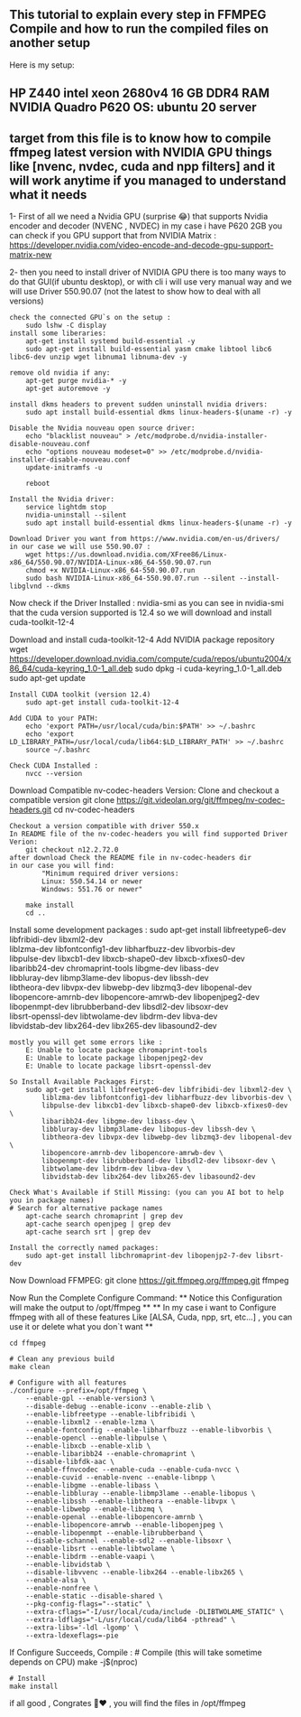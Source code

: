 This tutorial to explain every step in FFMPEG Compile and how to run the compiled files on another setup
----------------

Here is my setup:

HP Z440
intel xeon 2680v4
16 GB DDR4 RAM
NVIDIA Quadro P620
OS: ubuntu 20 server
----------------

target from this file is to know how to compile ffmpeg latest version with NVIDIA GPU things like [nvenc, nvdec, cuda and npp filters]
and it will work anytime if you managed to understand what it needs
----------------

1- First of all we need a Nvidia GPU (surprise 😂) that supports Nvidia encoder and decoder (NVENC , NVDEC) in my case i have P620 2GB
you can check if you GPU support that from NVIDIA Matrix : https://developer.nvidia.com/video-encode-and-decode-gpu-support-matrix-new

2- then you need to install driver of NVIDIA GPU
    there is too many ways to do that GUI(if ubuntu desktop), or with cli
    i will use very manual way and we will use Driver 550.90.07 (not the latest to show how to deal with all versions)

    check the connected GPU`s on the setup :
        sudo lshw -C display
    install some liberaries:
        apt-get install systemd build-essential -y
        sudo apt-get install build-essential yasm cmake libtool libc6 libc6-dev unzip wget libnuma1 libnuma-dev -y

    remove old nvidia if any:
        apt-get purge nvidia-* -y
        apt-get autoremove -y

    install dkms headers to prevent sudden uninstall nvidia drivers:
        sudo apt install build-essential dkms linux-headers-$(uname -r) -y
    
    Disable the Nvidia nouveau open source driver:
        echo "blacklist nouveau" > /etc/modprobe.d/nvidia-installer-disable-nouveau.conf
        echo "options nouveau modeset=0" >> /etc/modprobe.d/nvidia-installer-disable-nouveau.conf
        update-initramfs -u

        reboot

    Install the Nvidia driver:
        service lightdm stop
        nvidia-uninstall --silent
        sudo apt install build-essential dkms linux-headers-$(uname -r) -y

    Download Driver you want from https://www.nvidia.com/en-us/drivers/
    in our case we will use 550.90.07 :
        wget https://us.download.nvidia.com/XFree86/Linux-x86_64/550.90.07/NVIDIA-Linux-x86_64-550.90.07.run
        chmod +x NVIDIA-Linux-x86_64-550.90.07.run
        sudo bash NVIDIA-Linux-x86_64-550.90.07.run --silent --install-libglvnd --dkms
    

Now check if the Driver Installed :
    nvidia-smi
    as you can see in nvidia-smi that the cuda version supported is 12.4
    so we will download and install cuda-toolkit-12-4

Download and install cuda-toolkit-12-4
    Add NVIDIA package repository
        wget https://developer.download.nvidia.com/compute/cuda/repos/ubuntu2004/x86_64/cuda-keyring_1.0-1_all.deb
        sudo dpkg -i cuda-keyring_1.0-1_all.deb
        sudo apt-get update

    Install CUDA toolkit (version 12.4)
        sudo apt-get install cuda-toolkit-12-4
    
    Add CUDA to your PATH:
        echo 'export PATH=/usr/local/cuda/bin:$PATH' >> ~/.bashrc
        echo 'export LD_LIBRARY_PATH=/usr/local/cuda/lib64:$LD_LIBRARY_PATH' >> ~/.bashrc
        source ~/.bashrc
    
    Check CUDA Installed :
        nvcc --version

Download Compatible nv-codec-headers Version:
    Clone and checkout a compatible version
        git clone https://git.videolan.org/git/ffmpeg/nv-codec-headers.git
        cd nv-codec-headers

    Checkout a version compatible with driver 550.x
    In README file of the nv-codec-headers you will find supported Driver Verion:
        git checkout n12.2.72.0
    after download Check the README file in nv-codec-headers dir
    in our case you will find:
            "Minimum required driver versions:
            Linux: 550.54.14 or newer
            Windows: 551.76 or newer"

        make install
        cd ..

Install some development packages :
    sudo apt-get install libfreetype6-dev libfribidi-dev libxml2-dev \
        liblzma-dev libfontconfig1-dev libharfbuzz-dev libvorbis-dev \
        libpulse-dev libxcb1-dev libxcb-shape0-dev libxcb-xfixes0-dev \
        libaribb24-dev chromaprint-tools libgme-dev libass-dev \
        libbluray-dev libmp3lame-dev libopus-dev libssh-dev \
        libtheora-dev libvpx-dev libwebp-dev libzmq3-dev libopenal-dev \
        libopencore-amrnb-dev libopencore-amrwb-dev libopenjpeg2-dev \
        libopenmpt-dev librubberband-dev libsdl2-dev libsoxr-dev \
        libsrt-openssl-dev libtwolame-dev libdrm-dev libva-dev \
        libvidstab-dev libx264-dev libx265-dev libasound2-dev
    
    mostly you will get some errors like :
        E: Unable to locate package chromaprint-tools
        E: Unable to locate package libopenjpeg2-dev
        E: Unable to locate package libsrt-openssl-dev
    
    So Install Available Packages First:
        sudo apt-get install libfreetype6-dev libfribidi-dev libxml2-dev \
            liblzma-dev libfontconfig1-dev libharfbuzz-dev libvorbis-dev \
            libpulse-dev libxcb1-dev libxcb-shape0-dev libxcb-xfixes0-dev \
            libaribb24-dev libgme-dev libass-dev \
            libbluray-dev libmp3lame-dev libopus-dev libssh-dev \
            libtheora-dev libvpx-dev libwebp-dev libzmq3-dev libopenal-dev \
            libopencore-amrnb-dev libopencore-amrwb-dev \
            libopenmpt-dev librubberband-dev libsdl2-dev libsoxr-dev \
            libtwolame-dev libdrm-dev libva-dev \
            libvidstab-dev libx264-dev libx265-dev libasound2-dev

    Check What's Available if Still Missing: (you can you AI bot to help you in package names)
    # Search for alternative package names
        apt-cache search chromaprint | grep dev
        apt-cache search openjpeg | grep dev
        apt-cache search srt | grep dev
    
    Install the correctly named packages:
        sudo apt-get install libchromaprint-dev libopenjp2-7-dev libsrt-dev

Now Download FFMPEG:
git clone https://git.ffmpeg.org/ffmpeg.git ffmpeg

Now Run the Complete Configure Command:
    ** Notice this Configuration will make the output to /opt/ffmpeg **
    ** In my case i want to Configure ffmpeg with all of these features Like [ALSA, Cuda, npp, srt, etc...] , you can use it or delete what you don`t want **

    cd ffmpeg

    # Clean any previous build
    make clean

    # Configure with all features
    ./configure --prefix=/opt/ffmpeg \
        --enable-gpl --enable-version3 \
        --disable-debug --enable-iconv --enable-zlib \
        --enable-libfreetype --enable-libfribidi \
        --enable-libxml2 --enable-lzma \
        --enable-fontconfig --enable-libharfbuzz --enable-libvorbis \
        --enable-opencl --enable-libpulse \
        --enable-libxcb --enable-xlib \
        --enable-libaribb24 --enable-chromaprint \
        --disable-libfdk-aac \
        --enable-ffnvcodec --enable-cuda --enable-cuda-nvcc \
        --enable-cuvid --enable-nvenc --enable-libnpp \
        --enable-libgme --enable-libass \
        --enable-libbluray --enable-libmp3lame --enable-libopus \
        --enable-libssh --enable-libtheora --enable-libvpx \
        --enable-libwebp --enable-libzmq \
        --enable-openal --enable-libopencore-amrnb \
        --enable-libopencore-amrwb --enable-libopenjpeg \
        --enable-libopenmpt --enable-librubberband \
        --disable-schannel --enable-sdl2 --enable-libsoxr \
        --enable-libsrt --enable-libtwolame \
        --enable-libdrm --enable-vaapi \
        --enable-libvidstab \
        --disable-libvvenc --enable-libx264 --enable-libx265 \
        --enable-alsa \
        --enable-nonfree \
        --enable-static --disable-shared \
        --pkg-config-flags="--static" \
        --extra-cflags="-I/usr/local/cuda/include -DLIBTWOLAME_STATIC" \
        --extra-ldflags="-L/usr/local/cuda/lib64 -pthread" \
        --extra-libs='-ldl -lgomp' \
        --extra-ldexeflags=-pie

If Configure Succeeds, Compile :
    # Compile (this will take sometime depends on CPU)
    make -j$(nproc)

    # Install
    make install

if all good , Congrates 🎉❤ , you will find the files in /opt/ffmpeg

